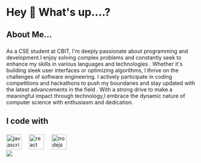 <h1 align="left">Hey 👋 What's up....?</h1>
 


###  

<h2 align="left"> About Me... </h2> 

###

<p align="left">
As a CSE student  at CBIT, I'm deeply passionate about  programming  and development.I enjoy solving complex problems and constantly seek to enhance my skills in various languages and technologies . Whether it's building sleek user interfaces or optimizing algorithms, I thrive on the challenges of software engineering. I actively participate in coding competitions and hackathons to push my boundaries and stay updated with the latest advancements in the field . With a strong drive to make a meaningful impact through technology,I embrace the dynamic nature of computer science with enthusiasm and dedication. </p>

###

<h2 align="left">I code with</h2>

###

<div align="left">
  <img src="https://cdn.jsdelivr.net/gh/devicons/devicon/icons/javascript/javascript-original.svg" height="40" alt="javascript logo"  />
  <img width="12" />
  <img src="https://cdn.jsdelivr.net/gh/devicons/devicon/icons/react/react-original.svg" height="40" alt="react logo"  />
  <img width="12" />
  <img src="https://cdn.jsdelivr.net/gh/devicons/devicon/icons/nodejs/nodejs-original.svg" height="40" alt="nodejs logo"  />
   <img width="12" />

           
          
 
</div>
<a href="https://visitcount.itsvg.in">
  <img src="https://visitcount.itsvg.in/api?id=yashwanth78-bobby&label=Profile%20Views&color=0&icon=5&pretty=false" />
</a>




###
